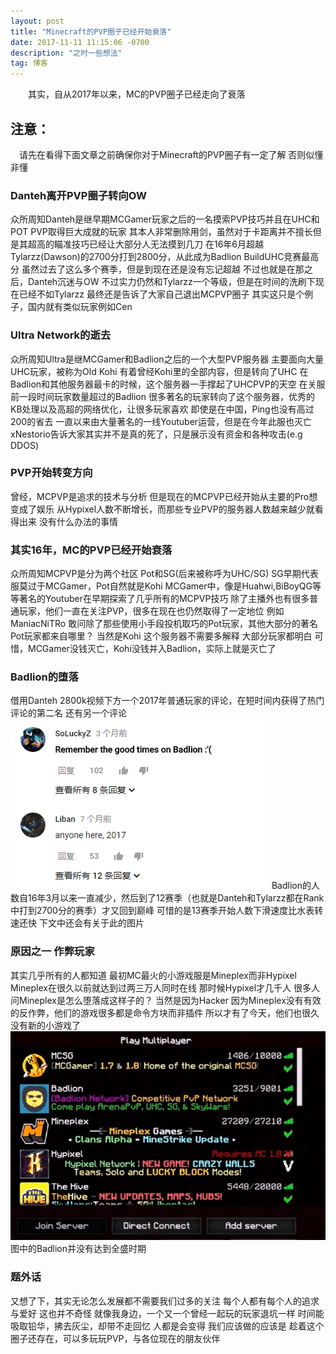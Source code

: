 ```yaml
---
layout: post
title: "Minecraft的PVP圈子已经开始衰落"
date: 2017-11-11 11:15:06 -0700
description: "之时一些想法"
tag: 博客 
---   
```


　　其实，自从2017年以来，MC的PVP圈子已经走向了衰落     
 

## 注意：
　请先在看得下面文章之前确保你对于Minecraft的PVP圈子有一定了解
  否则似懂非懂
    
### Danteh离开PVP圈子转向OW         
众所周知Danteh是继早期MCGamer玩家之后的一名摸索PVP技巧并且在UHC和POT PVP取得巨大成就的玩家
其本人非常删除用剑，虽然对于卡距离并不擅长但是其超高的瞄准技巧已经让大部分人无法摸到几刀
在16年6月超越Tylarzz(Dawson)的2700分打到2800分，从此成为Badlion BuildUHC竞赛最高分
虽然过去了这么多个赛季，但是到现在还是没有忘记超越
不过也就是在那之后，Danteh沉迷与OW
不过实力仍然和Tylarzz一个等级，但是在时间的洗刷下现在已经不如Tylarzz
最终还是告诉了大家自己退出MCPVP圈子
其实这只是个例子，国内就有类似玩家例如Cen

### Ultra Network的逝去     
众所周知Ultra是继MCGamer和Badlion之后的一个大型PVP服务器
主要面向大量UHC玩家，被称为Old Kohi
有着曾经Kohi里的全部内容，但是转向了UHC
在Badlion和其他服务器最卡的时候，这个服务器一手撑起了UHCPVP的天空
在关服前一段时间玩家数量超过的Badlion
很多著名的玩家转向了这个服务器，优秀的KB处理以及高超的网络优化，让很多玩家喜欢
即使是在中国，Ping也没有高过200的省去
一直以来由大量著名的一线Youtuber运营，但是在今年此服也灭亡
xNestorio告诉大家其实并不是真的死了，只是展示没有资金和各种攻击(e.g DDOS)

### PVP开始转变方向
曾经，MCPVP是追求的技术与分析
但是现在的MCPVP已经开始从主要的Pro想变成了娱乐
从Hypixel人数不断增长，而那些专业PVP的服务器人数越来越少就看得出来
没有什么办法的事情


### 其实16年，MC的PVP已经开始衰落
众所周知MCPVP是分为两个社区
Pot和SG(后来被称呼为UHC/SG)
SG早期代表服莫过于MCGamer，Pot自然就是Kohi
MCGamer中，像是Huahwi,BiBoyQG等等著名的Youtuber在早期探索了几乎所有的MCPVP技巧
除了主播外也有很多普通玩家，他们一直在关注PVP，很多在现在也仍然取得了一定地位
例如ManiacNiTRo
敢问除了那些使用小手段投机取巧的Pot玩家，其他大部分的著名Pot玩家都来自哪里？
当然是Kohi
这个服务器不需要多解释
大部分玩家都明白
可惜，MCGamer没钱灭亡，Kohi没钱并入Badlion，实际上就是灭亡了

### Badlion的堕落
借用Danteh 2800k视频下方一个2017年普通玩家的评论，在短时间内获得了热门评论的第二名
还有另一个评论
![](/images/posts/SoSad.png)
Badlion的人数自16年3月以来一直减少，然后到了12赛季（也就是Danteh和Tylarzz都在Rank中打到2700分的赛季）才又回到巅峰
可惜的是13赛季开始人数下滑速度比水表转速还快
下文中还会有关于此的图片

### 原因之一 作弊玩家
其实几乎所有的人都知道
最初MC最火的小游戏服是Mineplex而非Hypixel
Mineplex在很久以前就达到过两三万人同时在线
那时候Hypixel才几千人
很多人问Mineplex是怎么堕落成这样子的？
当然是因为Hacker
因为Mineplex没有有效的反作弊，他们的游戏很多都是命令方块而非插件
所以才有了今天，他们也很久没有新的小游戏了
![](/images/posts/Right.PNG)
图中的Badlion并没有达到全盛时期

### 题外话
又想了下，其实无论怎么发展都不需要我们过多的关注
每个人都有每个人的追求与爱好
这也并不奇怪
就像我身边，一个又一个曾经一起玩的玩家退坑一样
时间能吸取铅华，拂去灰尘，却带不走回忆
人都是会变得
我们应该做的应该是 趁着这个圈子还存在，可以多玩玩PVP，与各位现在的朋友伙伴
